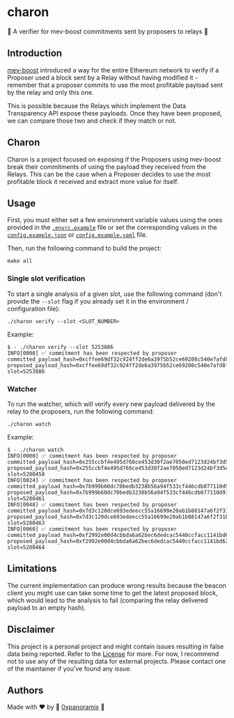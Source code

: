 # charon
🪬 A verifier for mev-boost commitments sent by proposers to relays 🪬

## Introduction

[mev-boost](https://boost.flashbots.net/) introduced a way for the entire Ethereum network to 
verify if a Proposer used a block sent by a Relay without having modified it - remember that a 
proposer commits to use the most profitable payload sent by the relay and only this one.

This is possible because the Relays which implement the Data Transparency API expose these 
payloads. Once they have been proposed, we can compare those two and check if they match or not.

## Charon

Charon is a project focused on exposing if the Proposers using mev-boost break their commitments 
of using the payload they received from the Relays.
This can be the case when a Proposer decides to use the most profitable block it received and 
extract more value for itself.

## Usage

First, you must either set a few environment variable values using the ones provided in the [`.envrc.example`](./.envrc.example)
file or set the corresponding values in the [`config.example.json`](./config.example.json) or 
[`config.example.yaml`](./config.example.yaml) file.

Then, run the following command to build the project:
```shell
make all
```

### Single slot verification

To start a single analysis of a given slot, use the following command (don't provide the 
`--slot` flag if you already set it in the environment / configuration file):
```shell
./charon verify --slot <SLOT_NUMBER>
```

Example:
```shell
$ - ./charon verify --slot 5253886
INFO[0000] ✅ commitment has been respected by proposer   committed_payload_hash=0xcffee69df32c924ff2de6a3975b52ce69208c540e7afd8f9cdc9b7efac119cff proposed_payload_hash=0xcffee69df32c924ff2de6a3975b52ce69208c540e7afd8f9cdc9b7efac119cff slot=5253886
```

### Watcher

To run the watcher, which will verify every new payload delivered by the relay to the proposers, 
run the following command:
```
./charon watch
```

Example:
```shell
$ - ./charon watch
INFO[0000] ✅ commitment has been respected by proposer   committed_payload_hash=0x255ccbf4e495d768ce453d30f2ae7050ed7123d24bf3d5e1b24940ab5908b499 proposed_payload_hash=0x255ccbf4e495d768ce453d30f2ae7050ed7123d24bf3d5e1b24940ab5908b499 slot=5280458
INFO[0024] ✅ commitment has been respected by proposer   committed_payload_hash=0x7b999b60dc70bedb3238b56a94f533cf446cdb077110d9781140323d203dca8b proposed_payload_hash=0x7b999b60dc70bedb3238b56a94f533cf446cdb077110d9781140323d203dca8b slot=5280461
INFO[0048] ✅ commitment has been respected by proposer   committed_payload_hash=0x7d3c120dce693edeecc55a16699e20ab1b88147a6f2f31bc95dfcb806b53eda2 proposed_payload_hash=0x7d3c120dce693edeecc55a16699e20ab1b88147a6f2f31bc95dfcb806b53eda2 slot=5280463
INFO[0060] ✅ commitment has been respected by proposer   committed_payload_hash=0xf2992e00d4cbbda6a62bec6dedcac5440ccfacc1141bd6242fcb79cf2ea3ec49 proposed_payload_hash=0xf2992e00d4cbbda6a62bec6dedcac5440ccfacc1141bd6242fcb79cf2ea3ec49 slot=5280464
```

## Limitations

The current implementation can produce wrong results because the beacon client you might use can 
take some time to get the latest proposed block, which would lead to the analysis to fail 
(comparing the relay delivered payload to an empty hash).


## Disclaimer

This project is a personal project and might contain issues resulting in false data being reported.
Refer to the [License](./LICENSE) for more.
For now, I recommend not to use any of the resulting data for external projects.
Please contact one of the maintainer if you've found any issue.

## Authors

Made with ❤️ by 🤖 [0xpanoramix](https://github.com/0xpanoramix/) 🤖
